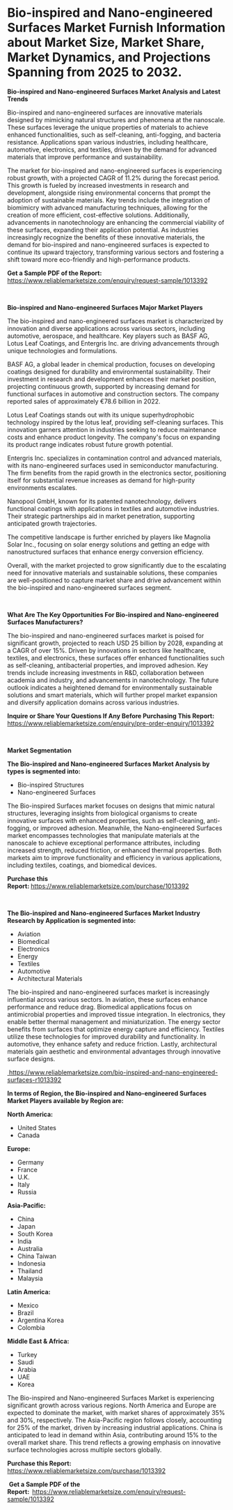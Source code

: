 <p><h1>Bio-inspired and Nano-engineered Surfaces Market Furnish Information about Market Size, Market Share, Market Dynamics, and Projections Spanning from 2025 to 2032.</h1></p><p><strong>Bio-inspired and Nano-engineered Surfaces Market Analysis and Latest Trends</strong></p>
<p><p>Bio-inspired and nano-engineered surfaces are innovative materials designed by mimicking natural structures and phenomena at the nanoscale. These surfaces leverage the unique properties of materials to achieve enhanced functionalities, such as self-cleaning, anti-fogging, and bacteria resistance. Applications span various industries, including healthcare, automotive, electronics, and textiles, driven by the demand for advanced materials that improve performance and sustainability.</p><p>The market for bio-inspired and nano-engineered surfaces is experiencing robust growth, with a projected CAGR of 11.2% during the forecast period. This growth is fueled by increased investments in research and development, alongside rising environmental concerns that prompt the adoption of sustainable materials. Key trends include the integration of biomimicry with advanced manufacturing techniques, allowing for the creation of more efficient, cost-effective solutions. Additionally, advancements in nanotechnology are enhancing the commercial viability of these surfaces, expanding their application potential. As industries increasingly recognize the benefits of these innovative materials, the demand for bio-inspired and nano-engineered surfaces is expected to continue its upward trajectory, transforming various sectors and fostering a shift toward more eco-friendly and high-performance products.</p></p>
<p><strong>Get a Sample PDF of the Report:&nbsp;</strong> <a href="https://www.reliablemarketsize.com/enquiry/request-sample/1013392?utm_campaign=3575&utm_medium=2&utm_source=Github&utm_content=ia&utm_term=16042025&utm_id=bio-inspired-and-nano-engineered-surfaces">https://www.reliablemarketsize.com/enquiry/request-sample/1013392</a></p>
<p>&nbsp;</p>
<p><strong>Bio-inspired and Nano-engineered Surfaces Major Market Players</strong></p>
<p><p>The bio-inspired and nano-engineered surfaces market is characterized by innovation and diverse applications across various sectors, including automotive, aerospace, and healthcare. Key players such as BASF AG, Lotus Leaf Coatings, and Entergris Inc. are driving advancements through unique technologies and formulations.</p><p>BASF AG, a global leader in chemical production, focuses on developing coatings designed for durability and environmental sustainability. Their investment in research and development enhances their market position, projecting continuous growth, supported by increasing demand for functional surfaces in automotive and construction sectors. The company reported sales of approximately €78.6 billion in 2022.</p><p>Lotus Leaf Coatings stands out with its unique superhydrophobic technology inspired by the lotus leaf, providing self-cleaning surfaces. This innovation garners attention in industries seeking to reduce maintenance costs and enhance product longevity. The company's focus on expanding its product range indicates robust future growth potential.</p><p>Entergris Inc. specializes in contamination control and advanced materials, with its nano-engineered surfaces used in semiconductor manufacturing. The firm benefits from the rapid growth in the electronics sector, positioning itself for substantial revenue increases as demand for high-purity environments escalates.</p><p>Nanopool GmbH, known for its patented nanotechnology, delivers functional coatings with applications in textiles and automotive industries. Their strategic partnerships aid in market penetration, supporting anticipated growth trajectories.</p><p>The competitive landscape is further enriched by players like Magnolia Solar Inc., focusing on solar energy solutions and getting an edge with nanostructured surfaces that enhance energy conversion efficiency.</p><p>Overall, with the market projected to grow significantly due to the escalating need for innovative materials and sustainable solutions, these companies are well-positioned to capture market share and drive advancement within the bio-inspired and nano-engineered surfaces segment.</p></p>
<p>&nbsp;</p>
<p><strong>What Are The Key Opportunities For Bio-inspired and Nano-engineered Surfaces Manufacturers?</strong></p>
<p><p>The bio-inspired and nano-engineered surfaces market is poised for significant growth, projected to reach USD 25 billion by 2028, expanding at a CAGR of over 15%. Driven by innovations in sectors like healthcare, textiles, and electronics, these surfaces offer enhanced functionalities such as self-cleaning, antibacterial properties, and improved adhesion. Key trends include increasing investments in R&D, collaboration between academia and industry, and advancements in nanotechnology. The future outlook indicates a heightened demand for environmentally sustainable solutions and smart materials, which will further propel market expansion and diversify application domains across various industries.</p></p>
<p><strong>Inquire or Share Your Questions If Any Before Purchasing This Report:</strong> <a href="https://www.reliablemarketsize.com/enquiry/pre-order-enquiry/1013392?utm_campaign=3575&utm_medium=2&utm_source=Github&utm_content=ia&utm_term=16042025&utm_id=bio-inspired-and-nano-engineered-surfaces">https://www.reliablemarketsize.com/enquiry/pre-order-enquiry/1013392</a></p>
<p>&nbsp;</p>
<p><strong>Market Segmentation</strong></p>
<p><strong>The Bio-inspired and Nano-engineered Surfaces Market Analysis by types is segmented into:</strong></p>
<p><ul><li>Bio-inspired Structures</li><li>Nano-engineered Surfaces</li></ul></p>
<p><p>The Bio-inspired Surfaces market focuses on designs that mimic natural structures, leveraging insights from biological organisms to create innovative surfaces with enhanced properties, such as self-cleaning, anti-fogging, or improved adhesion. Meanwhile, the Nano-engineered Surfaces market encompasses technologies that manipulate materials at the nanoscale to achieve exceptional performance attributes, including increased strength, reduced friction, or enhanced thermal properties. Both markets aim to improve functionality and efficiency in various applications, including textiles, coatings, and biomedical devices.</p></p>
<p><strong>Purchase this Report:&nbsp;</strong><a href="https://www.reliablemarketsize.com/purchase/1013392?utm_campaign=3575&utm_medium=2&utm_source=Github&utm_content=ia&utm_term=16042025&utm_id=bio-inspired-and-nano-engineered-surfaces">https://www.reliablemarketsize.com/purchase/1013392</a></p>
<p>&nbsp;</p>
<p><strong>The Bio-inspired and Nano-engineered Surfaces Market Industry Research by Application is segmented into:</strong></p>
<p><ul><li>Aviation</li><li>Biomedical</li><li>Electronics</li><li>Energy</li><li>Textiles</li><li>Automotive</li><li>Architectural Materials</li></ul></p>
<p><p>The bio-inspired and nano-engineered surfaces market is increasingly influential across various sectors. In aviation, these surfaces enhance performance and reduce drag. Biomedical applications focus on antimicrobial properties and improved tissue integration. In electronics, they enable better thermal management and miniaturization. The energy sector benefits from surfaces that optimize energy capture and efficiency. Textiles utilize these technologies for improved durability and functionality. In automotive, they enhance safety and reduce friction. Lastly, architectural materials gain aesthetic and environmental advantages through innovative surface designs.</p></p>
<p><a href="https://www.reliablemarketsize.com/bio-inspired-and-nano-engineered-surfaces-r1013392?utm_campaign=3575&utm_medium=2&utm_source=Github&utm_content=ia&utm_term=16042025&utm_id=bio-inspired-and-nano-engineered-surfaces">&nbsp;https://www.reliablemarketsize.com/bio-inspired-and-nano-engineered-surfaces-r1013392</a></p>
<p><strong>In terms of Region, the Bio-inspired and Nano-engineered Surfaces Market Players available by Region are:</strong></p>
<p>
    <p> <strong> North America: </strong>
        <ul>
            <li>United States</li>
            <li>Canada</li>
        </ul>
        </p> 
    <p> <strong> Europe: </strong>
        <ul>
            <li>Germany</li>
            <li>France</li>
            <li>U.K.</li>
            <li>Italy</li>
            <li>Russia</li>
        </ul>
        </p> 
    <p> <strong> Asia-Pacific: </strong>
        <ul>
            <li>China</li>
            <li>Japan</li>
            <li>South Korea</li>
            <li>India</li>
            <li>Australia</li>
            <li>China Taiwan</li>
            <li>Indonesia</li>
            <li>Thailand</li>
            <li>Malaysia</li>
        </ul>
        </p> 
    <p> <strong> Latin America: </strong>
        <ul>
            <li>Mexico</li>
            <li>Brazil</li>
            <li>Argentina Korea</li>
            <li>Colombia</li>
        </ul>
        </p> 
    <p> <strong> Middle East & Africa: </strong>
        <ul>
            <li>Turkey</li>
            <li>Saudi</li>
            <li>Arabia</li>
            <li>UAE</li>
            <li>Korea</li>
        </ul>
    </p>
    </p>
<p><p>The Bio-inspired and Nano-engineered Surfaces Market is experiencing significant growth across various regions. North America and Europe are expected to dominate the market, with market shares of approximately 35% and 30%, respectively. The Asia-Pacific region follows closely, accounting for 25% of the market, driven by increasing industrial applications. China is anticipated to lead in demand within Asia, contributing around 15% to the overall market share. This trend reflects a growing emphasis on innovative surface technologies across multiple sectors globally.</p></p>
<p><strong>Purchase this Report: </strong><a href="https://www.reliablemarketsize.com/purchase/1013392?utm_campaign=3575&utm_medium=2&utm_source=Github&utm_content=ia&utm_term=16042025&utm_id=bio-inspired-and-nano-engineered-surfaces">https://www.reliablemarketsize.com/purchase/1013392</a></p>
<p>&nbsp;<strong>Get a Sample PDF of the Report:&nbsp;&nbsp;</strong><a href="https://www.reliablemarketsize.com/enquiry/request-sample/1013392?utm_campaign=3575&utm_medium=2&utm_source=Github&utm_content=ia&utm_term=16042025&utm_id=bio-inspired-and-nano-engineered-surfaces">https://www.reliablemarketsize.com/enquiry/request-sample/1013392</a></p>
<p><strong></strong></p>
<p><p></p><p></p><p></p></p>